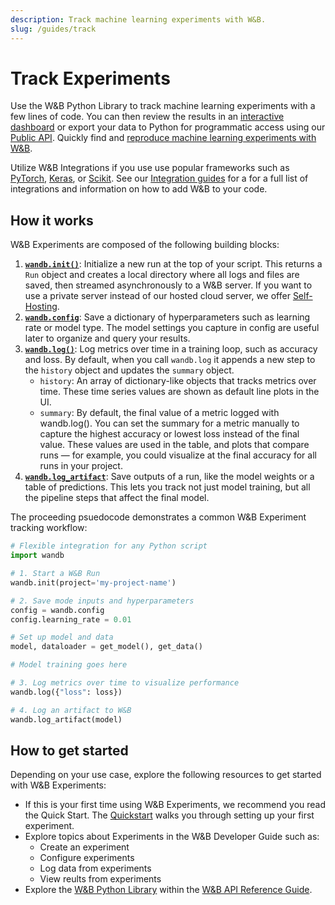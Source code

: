```yaml
---
description: Track machine learning experiments with W&B.
slug: /guides/track
---
```


# Track Experiments

<head>
  <title>Track Machine Learning and Deep Learning Experiments.</title>
</head>

Use the W&B Python Library to track machine learning experiments with a few lines of code. You can then review the results in an [interactive dashboard](app.md) or export your data to Python for programmatic access using our [Public API](https://github.com/wandb/gitbook/tree/9daa732ca79ab1f56edf77631db3bdb259e0b3c5/guides/track/advanced/public-api-guide.md). Quickly find and [reproduce machine learning experiments with W&B](./reproduce-experiments.md).

Utilize W&B Integrations if you use use popular frameworks such as [PyTorch](../integrations/pytorch.md), [Keras](../integrations/keras.md), or [Scikit](../integrations/scikit.md). See our [Integration guides](../integrations/intro.md) for a for a full list of integrations and information on how to add W&B to your code.

## How it works

W&B Experiments are composed of the following building blocks:

1. [**`wandb.init()`**](./launch.md): Initialize a new run at the top of your script. This returns a `Run` object and creates a local directory where all logs and files are saved, then streamed asynchronously to a W&B server. If you want to use a private server instead of our hosted cloud server, we offer [Self-Hosting](../hosting/intro.md).
2. [**`wandb.config`**](./config.md): Save a dictionary of hyperparameters such as learning rate or model type. The model settings you capture in config are useful later to organize and query your results.
3. [**`wandb.log()`**](./log/intro.md): Log metrics over time in a training loop, such as accuracy and loss. By default, when you call `wandb.log` it appends a new step to the `history` object and updates the `summary` object.
   * `history`: An array of dictionary-like objects that tracks metrics over time. These time series values are shown as default line plots in the UI.
   * `summary`: By default, the final value of a metric logged with wandb.log(). You can set the summary for a metric manually to capture the highest accuracy or lowest loss instead of the final value. These values are used in the table, and plots that compare runs — for example, you could visualize at the final accuracy for all runs in your project.
4. [**`wandb.log_artifact`**](../../ref/python/artifact.md): Save outputs of a run, like the model weights or a table of predictions. This lets you track not just model training, but all the pipeline steps that affect the final model.

The proceeding psuedocode demonstrates a common W&B Experiment tracking workflow:

```python
# Flexible integration for any Python script
import wandb

# 1. Start a W&B Run
wandb.init(project='my-project-name')

# 2. Save mode inputs and hyperparameters
config = wandb.config
config.learning_rate = 0.01

# Set up model and data
model, dataloader = get_model(), get_data()

# Model training goes here

# 3. Log metrics over time to visualize performance
wandb.log({"loss": loss})

# 4. Log an artifact to W&B
wandb.log_artifact(model)

```

## How to get started

Depending on your use case, explore the following resources to get started with W&B Experiments:

* If this is your first time using W&B Experiments, we recommend you read the Quick Start. The [Quickstart](../../quickstart.md) walks you through setting up your first experiment.
* Explore topics about Experiments in the W&B Developer Guide such as:
  * Create an experiment
  * Configure experiments
  * Log data from experiments
  * View reults from experiments
* Explore the [W&B Python Library](../../ref/python/README.md) within the [W&B API Reference Guide](../../ref/README.md).




<!-- ## Storage options
You can sync data on premises (on-prem), in a private cloud, or a local instance of Weights and Biases.

* **On-Prem**: If you need a private cloud or local instance of W&B, see our [Self Hosted](../hosting/intro.md) offerings.
* **Automated Environments**: Most of these settings can also be controlled via [Environment Variables](./advanced/environment-variables.md). This is often useful when you're running jobs on a cluster. -->



